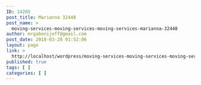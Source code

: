 ```yaml
---
ID: 14285
post_title: Marianna 32448
post_name: >
  moving-services-moving-services-moving-services-marianna-32448
author: mrgabonijeff@gmail.com
post_date: 2018-03-28 01:52:06
layout: page
link: >
  http://localhost/wordpress/moving-services-moving-services-moving-services-marianna-32448/
published: true
tags: [ ]
categories: [ ]
---
```


